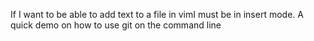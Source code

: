 If I want to be able to add text to a file in vimI must be in insert mode.
A quick demo on how to use git on the command line
